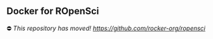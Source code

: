 ## Docker for ROpenSci


:no_entry:   _This repository has moved! <https://github.com/rocker-org/ropensci>_

